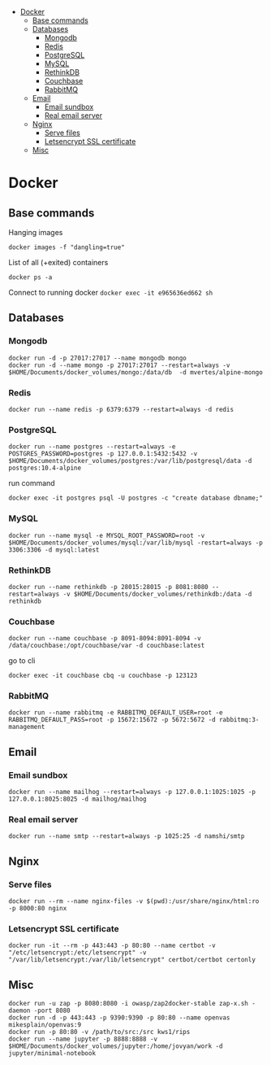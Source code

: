 
<!-- TOC -->

- [Docker](#docker)
    - [Base commands](#base-commands)
    - [Databases](#databases)
        - [Mongodb](#mongodb)
        - [Redis](#redis)
        - [PostgreSQL](#postgresql)
        - [MySQL](#mysql)
        - [RethinkDB](#rethinkdb)
        - [Couchbase](#couchbase)
        - [RabbitMQ](#rabbitmq)
    - [Email](#email)
        - [Email sundbox](#email-sundbox)
        - [Real email server](#real-email-server)
    - [Nginx](#nginx)
        - [Serve files](#serve-files)
        - [Letsencrypt SSL certificate](#letsencrypt-ssl-certificate)
    - [Misc](#misc)

<!-- /TOC -->
# Docker


## Base commands

Hanging images

`docker images -f "dangling=true"`

List of all (+exited) containers

`docker ps -a`

Connect to running docker
`docker exec -it e965636ed662 sh`

## Databases

### Mongodb

```
docker run -d -p 27017:27017 --name mongodb mongo
docker run -d --name mongo -p 27017:27017 --restart=always -v $HOME/Documents/docker_volumes/mongo:/data/db  -d mvertes/alpine-mongo
```

### Redis
```
docker run --name redis -p 6379:6379 --restart=always -d redis
```

### PostgreSQL
```
docker run --name postgres --restart=always -e POSTGRES_PASSWORD=postgres -p 127.0.0.1:5432:5432 -v $HOME/Documents/docker_volumes/postgres:/var/lib/postgresql/data -d postgres:10.4-alpine
```
run command
```
docker exec -it postgres psql -U postgres -c "create database dbname;"
```
### MySQL
```
docker run --name mysql -e MYSQL_ROOT_PASSWORD=root -v $HOME/Documents/docker_volumes/mysql:/var/lib/mysql -restart=always -p 3306:3306 -d mysql:latest
```
### RethinkDB
```
docker run --name rethinkdb -p 28015:28015 -p 8081:8080 --restart=always -v $HOME/Documents/docker_volumes/rethinkdb:/data -d rethinkdb
```
### Couchbase
```
docker run --name couchbase -p 8091-8094:8091-8094 -v /data/couchbase:/opt/couchbase/var -d couchbase:latest
```
go to cli
```
docker exec -it couchbase cbq -u couchbase -p 123123
```
### RabbitMQ
```
docker run --name rabbitmq -e RABBITMQ_DEFAULT_USER=root -e RABBITMQ_DEFAULT_PASS=root -p 15672:15672 -p 5672:5672 -d rabbitmq:3-management
```

## Email

### Email sundbox
```
docker run --name mailhog --restart=always -p 127.0.0.1:1025:1025 -p 127.0.0.1:8025:8025 -d mailhog/mailhog
```

### Real email server
```
docker run --name smtp --restart=always -p 1025:25 -d namshi/smtp
```

## Nginx

### Serve files
```
docker run --rm --name nginx-files -v $(pwd):/usr/share/nginx/html:ro -p 8000:80 nginx
```

### Letsencrypt SSL certificate
```
docker run -it --rm -p 443:443 -p 80:80 --name certbot -v "/etc/letsencrypt:/etc/letsencrypt" -v "/var/lib/letsencrypt:/var/lib/letsencrypt" certbot/certbot certonly
```

## Misc

```
docker run -u zap -p 8080:8080 -i owasp/zap2docker-stable zap-x.sh -daemon -port 8080
docker run -d -p 443:443 -p 9390:9390 -p 80:80 --name openvas mikesplain/openvas:9
docker run -p 80:80 -v /path/to/src:/src kws1/rips
docker run --name jupyter -p 8888:8888 -v $HOME/Documents/docker_volumes/jupyter:/home/jovyan/work -d jupyter/minimal-notebook
```
